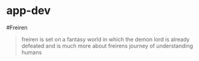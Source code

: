 # app-dev
#Freiren
> freiren is set on a fantasy world in which the demon lord is already defeated and is much more about freirens journey of understanding humans
